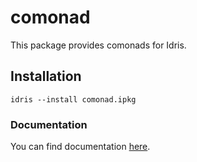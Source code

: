 # comonad

This package provides comonads for Idris.

## Installation

```
idris --install comonad.ipkg
```

### Documentation

You can find documentation
[here](https://vmchale.github.io/comonads/index.html).
